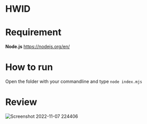 # HWID

# Requirement
**Node.js**
https://nodejs.org/en/

# How to run
Open the folder with your commandline and type `node index.mjs`

# Review


![Screenshot 2022-11-07 224406](https://user-images.githubusercontent.com/77588421/200629931-b1e8638c-7925-4a42-b939-2bf7e1a08541.png)
